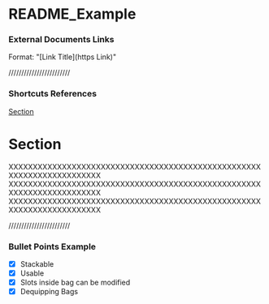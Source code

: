 # README_Example

### External Documents Links

Format: "[Link Title](https Link)"

////////////////////////

### Shortcuts References

  <a href="#section">Section</a> 

# Section 

XXXXXXXXXXXXXXXXXXXXXXXXXXXXXXXXXXXXXXXXXXXXXXXXXXXXXXXXXXXXXXXXXXXXXXX
XXXXXXXXXXXXXXXXXXXXXXXXXXXXXXXXXXXXXXXXXXXXXXXXXXXXXXXXXXXXXXXXXXXXXXX
XXXXXXXXXXXXXXXXXXXXXXXXXXXXXXXXXXXXXXXXXXXXXXXXXXXXXXXXXXXXXXXXXXXXXXX

////////////////////////

### Bullet Points Example

  - [x] Stackable 
  - [x] Usable 
  - [x] Slots inside bag can be modified
  - [x] Dequipping Bags
